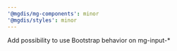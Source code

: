 ```yaml
---
'@mgdis/mg-components': minor
'@mgdis/styles': minor
---
```


Add possibility to use Bootstrap behavior on mg-input-\*
